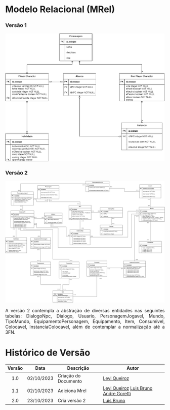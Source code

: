 # Modelo Relacional (MRel)

### Versão 1
<div align="center">
  <img src="../assets/Modelo-Relacional.drawio.png" aly="Modelo relacional" style="width: 700px">
</div>

### Versão 2
<div align="center">
  <img src="../assets/Modelo-Relacionalv2.png" aly="Modelo relacional v2" style="width: 900px">
</div>

<p align="justify">
  A versão 2 contempla a abstração de diversas entidades nas seguintes tabelas: DialogoNpc, Dialogo, Usuario, PersonagemJogavel, Mundo, TipoMundo, EquipamentoPersonagem, Equipamento, Item, Consumivel, Colocavel, InstanciaColocavel, além de contemplar a normalização até a 3FN.
</p>

# Histórico de Versão

| Versão | Data | Descrição | Autor |
| :-----: | :------: | ------- | -------- |
| 1.0 | 02/10/2023 | Criação do Documento | [Levi Queiroz](https://github.com/LeviQ27) |
| 1.1 | 02/10/2023 | Adiciona Mrel | [Levi Queiroz](https://github.com/LeviQ27) [Luis Bruno](https://github.com/lbrunofidelis) [Andre Goretti](https://github.com/AGoretti) |
| 2.0 | 23/10/2023 | Cria versão 2 | [Luis Bruno](https://github.com/lbrunofidelis) |
